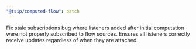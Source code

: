 ```yaml
---
"@tsip/computed-flow": patch
---
```


Fix stale subscriptions bug where listeners added after initial computation were not properly subscribed to flow sources. Ensures all listeners correctly receive updates regardless of when they are attached.
